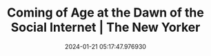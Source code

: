 ---
date: 2024-01-21 05:17:47.976930
link:
  source: web
  source_url: https://roytang.net
  text: Coming of Age at the Dawn of the Social Internet | The New Yorker
  url: https://www.newyorker.com/culture/the-weekend-essay/coming-of-age-at-the-dawn-of-the-social-internet
source: web
syndicated:
- type: mastodon
  url: https://indieweb.social/users/roytang/statuses/111792243931119974
tags:
- tech
title: Coming of Age at the Dawn of the Social Internet | The New Yorker
---